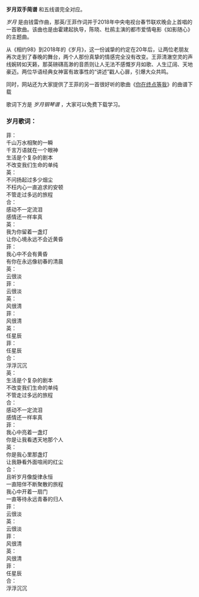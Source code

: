 

**岁月双手简谱** 和五线谱完全对应。

_岁月_
是由钱雷作曲，那英/王菲作词并于2018年中央电视台春节联欢晚会上首唱的一首歌曲。该曲也是由霍建起执导，陈晓、杜鹃主演的都市爱情电影《如影随心》的主题曲。

从《相约98》到2018年的《岁月》，这一份诚挚的约定在20年后，让两位老朋友再次走到了春晚的舞台，两个人那份真挚的情感完全没有改变。王菲清澈空灵的声线婉转如天籁，那英磅礴高渺的音质则让人无法不感慨岁月如歌、人生辽阔、天地豪迈。两位华语经典女神富有故事性的“讲述”戳人心扉，引爆大众共鸣。

同时，网站还为大家提供了王菲的另一首很好听的歌曲《[你在终点等我](Music-7175-你在终点等我-电影-从你的全世界路过-片尾曲.html
"你在终点等我")》的曲谱下载

歌词下方是 _岁月钢琴谱_ ，大家可以免费下载学习。

### 岁月歌词：

菲：  
千山万水相聚的一瞬  
千言万语就在一个眼神  
生活是个复杂的剧本  
不改变我们生命的单纯  
英：  
不问扬起过多少烟尘  
不枉内心一直追求的安顿  
不管走过多远的旅程  
合：  
感动不一定流泪  
感情还一样率真  
英：  
我为你留着一盏灯  
让你心境永远不会近黄昏  
菲：  
我心中不会有黄昏  
有你在永远像初春的清晨  
英：  
云很淡  
菲：  
云很淡  
英：  
风很清  
菲：  
风很清  
英：  
任星辰  
菲：  
任星辰  
合：  
浮浮沉沉  
英：  
生活是个复杂的剧本  
不改变我们生命的单纯  
不管走过多远的旅程  
合：  
感动不一定流泪  
感情还一样率真  
菲：  
我心中亮着一盏灯  
你是让我看透天地那个人  
英：  
你是我心里那盏灯  
让我静看外面喧闹的红尘  
合：  
且听岁月像旋律永恒  
一直陪伴不断聚散的旅程  
我心中开着一扇门  
一直等待永远青春的归人  
菲：  
云很淡  
英：  
云很淡  
菲：  
风很清  
英：  
风很清  
菲：  
任星辰  
合：  
浮浮沉沉

